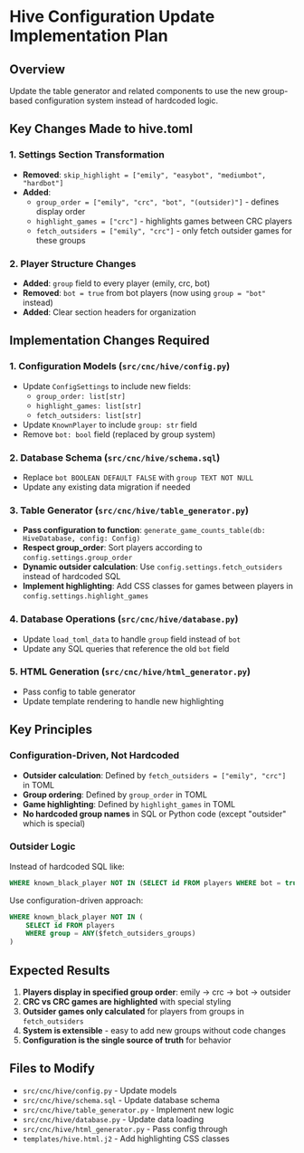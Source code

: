 # Hive Configuration Update Implementation Plan

## Overview

Update the table generator and related components to use the new group-based configuration system instead of hardcoded logic.

## Key Changes Made to hive.toml

### 1. Settings Section Transformation

- **Removed**: `skip_highlight = ["emily", "easybot", "mediumbot", "hardbot"]`
- **Added**:
  - `group_order = ["emily", "crc", "bot", "(outsider)"]` - defines display order
  - `highlight_games = ["crc"]` - highlights games between CRC players
  - `fetch_outsiders = ["emily", "crc"]` - only fetch outsider games for these groups

### 2. Player Structure Changes

- **Added**: `group` field to every player (emily, crc, bot)
- **Removed**: `bot = true` from bot players (now using `group = "bot"` instead)
- **Added**: Clear section headers for organization

## Implementation Changes Required

### 1. Configuration Models (`src/cnc/hive/config.py`)

- Update `ConfigSettings` to include new fields:
  - `group_order: list[str]`
  - `highlight_games: list[str]`
  - `fetch_outsiders: list[str]`
- Update `KnownPlayer` to include `group: str` field
- Remove `bot: bool` field (replaced by group system)

### 2. Database Schema (`src/cnc/hive/schema.sql`)

- Replace `bot BOOLEAN DEFAULT FALSE` with `group TEXT NOT NULL`
- Update any existing data migration if needed

### 3. Table Generator (`src/cnc/hive/table_generator.py`)

- **Pass configuration to function**: `generate_game_counts_table(db: HiveDatabase, config: Config)`
- **Respect group_order**: Sort players according to `config.settings.group_order`
- **Dynamic outsider calculation**: Use `config.settings.fetch_outsiders` instead of hardcoded SQL
- **Implement highlighting**: Add CSS classes for games between players in `config.settings.highlight_games`

### 4. Database Operations (`src/cnc/hive/database.py`)

- Update `load_toml_data` to handle `group` field instead of `bot`
- Update any SQL queries that reference the old `bot` field

### 5. HTML Generation (`src/cnc/hive/html_generator.py`)

- Pass config to table generator
- Update template rendering to handle new highlighting

## Key Principles

### Configuration-Driven, Not Hardcoded

- **Outsider calculation**: Defined by `fetch_outsiders = ["emily", "crc"]` in TOML
- **Group ordering**: Defined by `group_order` in TOML
- **Game highlighting**: Defined by `highlight_games` in TOML
- **No hardcoded group names** in SQL or Python code (except "outsider" which is special)

### Outsider Logic

Instead of hardcoded SQL like:

```sql
WHERE known_black_player NOT IN (SELECT id FROM players WHERE bot = true)
```

Use configuration-driven approach:

```sql
WHERE known_black_player NOT IN (
    SELECT id FROM players
    WHERE group = ANY($fetch_outsiders_groups)
)
```

## Expected Results

1. **Players display in specified group order**: emily → crc → bot → outsider
2. **CRC vs CRC games are highlighted** with special styling
3. **Outsider games only calculated** for players from groups in `fetch_outsiders`
4. **System is extensible** - easy to add new groups without code changes
5. **Configuration is the single source of truth** for behavior

## Files to Modify

- `src/cnc/hive/config.py` - Update models
- `src/cnc/hive/schema.sql` - Update database schema
- `src/cnc/hive/table_generator.py` - Implement new logic
- `src/cnc/hive/database.py` - Update data loading
- `src/cnc/hive/html_generator.py` - Pass config through
- `templates/hive.html.j2` - Add highlighting CSS classes
